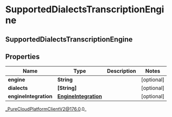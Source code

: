 # SupportedDialectsTranscriptionEngine

## SupportedDialectsTranscriptionEngine

## Properties

|Name | Type | Description | Notes|
|------------ | ------------- | ------------- | -------------|
| **engine** | **String** |  | [optional] |
| **dialects** | **[String]** |  | [optional] |
| **engineIntegration** | [**EngineIntegration**](EngineIntegration) |  | [optional] |



_PureCloudPlatformClientV2@176.0.0_
